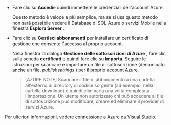 
   * Fare clic su **Accedi**e quindi immettere le credenziali dell'account Azure.

     Questo metodo è veloce e più semplice, ma se si usa questo metodo non sarà possibile vedere il Database di SQL Azure o servizi Mobile nella finestra **Esplora Server** .

   * Fare clic su **Gestisci abbonamenti** per installare un certificato di gestione che consente l'accesso al proprio account.

     Nella finestra di dialogo **Gestione delle sottoscrizioni di Azure** , fare clic sulla scheda **certificati** e quindi fare clic su **Importa**. Seguire le istruzioni per scaricare e importare un file di sottoscrizione (denominato anche un file. *publishsettings* ) per il proprio account Azure.

     
     > [AZURE.NOTE] Scaricare il file di abbonamento a una cartella all'esterno di directory di codice sorgente (ad esempio, nella cartella download) e quindi eliminarla una volta completata l'importazione. Un utente non autorizzato chi può accedere ai file di sottoscrizione può modificare, creare ed eliminare il provider di servizi Azure.

   Per ulteriori informazioni, vedere [connessione a Azure da Visual Studio](http://go.microsoft.com/fwlink/?LinkId=324796).
